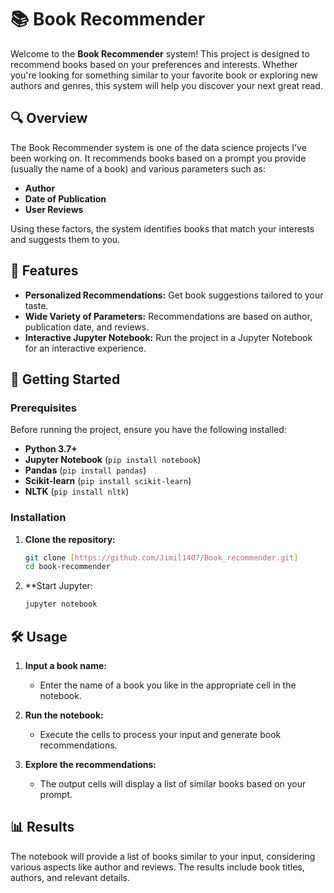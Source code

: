 # 📚 Book Recommender

Welcome to the **Book Recommender** system! This project is designed to recommend books based on your preferences and interests. Whether you're looking for something similar to your favorite book or exploring new authors and genres, this system will help you discover your next great read.

## 🔍 Overview

The Book Recommender system is one of the data science projects I've been working on. It recommends books based on a prompt you provide (usually the name of a book) and various parameters such as:

- **Author**
- **Date of Publication**
- **User Reviews**

Using these factors, the system identifies books that match your interests and suggests them to you.

## 🎯 Features

- **Personalized Recommendations:** Get book suggestions tailored to your taste.
- **Wide Variety of Parameters:** Recommendations are based on author, publication date, and reviews.
- **Interactive Jupyter Notebook:** Run the project in a Jupyter Notebook for an interactive experience.

## 🚀 Getting Started

### Prerequisites

Before running the project, ensure you have the following installed:

- **Python 3.7+**
- **Jupyter Notebook** (`pip install notebook`)
- **Pandas** (`pip install pandas`)
- **Scikit-learn** (`pip install scikit-learn`)
- **NLTK** (`pip install nltk`)

### Installation

1. **Clone the repository:**
   ```bash
   git clone [https://github.com/Jimil1407/Book_recommender.git]
   cd book-recommender

1. **Start Jupyter:
   ```bash
   jupyter notebook

## 🛠️ Usage

1. **Input a book name:**
   - Enter the name of a book you like in the appropriate cell in the notebook.

2. **Run the notebook:**
   - Execute the cells to process your input and generate book recommendations.

3. **Explore the recommendations:**
   - The output cells will display a list of similar books based on your prompt.

## 📊 Results

The notebook will provide a list of books similar to your input, considering various aspects like author and reviews. The results include book titles, authors, and relevant details.
  
